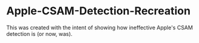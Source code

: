 # Apple-CSAM-Detection-Recreation
This was created with the intent of showing how ineffective Apple's CSAM detection is (or now, was).

